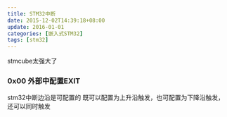 ```yaml
---
title: STM32中断
date: 2015-12-02T14:39:18+08:00
update: 2016-01-01
categories: [嵌入式STM32]
tags: [stm32]
---
```

stmcube太强大了
### 0x00 外部中配置EXIT
stm32中断边沿是可配置的
既可以配置为上升沿触发，也可配置为下降沿触发，还可以同时触发
